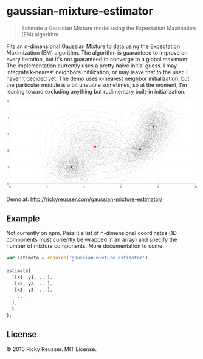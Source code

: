 # gaussian-mixture-estimator

> Estimate a Gaussian Mixture model using the Expectation Maximation (EM) algorithm

Fits an n-dimensional Gaussian Mixture to data using the Expectation Maximization (EM) algorithm. The algorithm is guaranteed to improve on every iteration, but it's not guaranteed to converge to a global maximum. The implementation currently uses a pretty naive initial guess. I may integrate k-nearest neighbors initilization, or may leave that to the user. I haven't decided yet. The demo uses k-nearest neighbor initialization, but the particular module is a bit unstable sometimes, so at the moment, I'm leaning toward excluding anything but rudimentary built-in initialization.

![Gaussian mixture in 2D](images/gaussian-mixture.svg)

Demo at: http://rickyreusser.com/gaussian-mixture-estimator/

## Example

Not currently on npm. Pass it a list of n-dimensional coordinates (1D components must currently be wrapped in an array) and specify the number of mixture components. More documentation to come.

```javascript
var estimate = require('gaussian-mixture-estimator')

estimate(
  [[x1, y1, ...],
   [x2, y2, ...],
   [x3, y3, ...],
    ...
  ],
  5
);
```


## License

&copy; 2016 Ricky Reusser. MIT License.

[npm-image]: https://badge.fury.io/js/gaussian-mixture-estimator.svg
[npm-url]: https://npmjs.org/package/gaussian-mixture-estimator
[travis-image]: https://travis-ci.org/rreusser/gaussian-mixture-estimator.svg?branch=master
[travis-url]: https://travis-ci.org//gaussian-mixture-estimator
[daviddm-image]: https://david-dm.org/rreusser/gaussian-mixture-estimator.svg?theme=shields.io
[daviddm-url]: https://david-dm.org//gaussian-mixture-estimator
